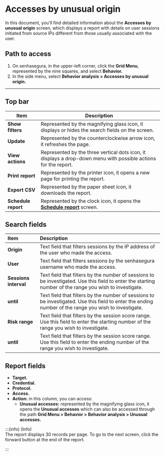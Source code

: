 # Accesses by unusual origin

In this document, you’ll find detailed information about the **Accesses by unusual origin** screen, which displays a report with details on user sessions initiated from source IPs different from those usually associated with the user.

## **Path to access**

1. On senhasegura, in the upper-left corner, click the **Grid Menu**, represented by the nine squares, and select **Behavior.**  
2. In the side menu, select **Behavior analysis > Accesses by unusual origin.**

***

## **Top bar**

| Item | Description |
| ----- | ----- |
| **Show filters** | Represented by the magnifying glass icon, it displays or hides the search fields on the screen. |
| **Update** | Represented by the counterclockwise arrow icon, it refreshes the page. |
| **View actions** | Represented by the three vertical dots icon, it displays a drop-down menu with possible actions for the report. |
| **Print report** | Represented by the printer icon, it opens a new page for printing the report. |
| **Export CSV** | Represented by the paper sheet icon, it downloads the report. |
| **Schedule report** | Represented by the clock icon, it opens the [**Schedule report**](v3-33/docs/general-information-how-to-issue-download-and-schedule-device-reports) screen. |

## **Search fields**

| Item | Description |
| :---- | :---- |
| **Origin** | Text field that filters sessions by the IP address of the user who made the access. |
| **User** | Text field that filters sessions by the senhasegura username who made the access.  |
| **Sessions interval** | Text field that filters by the number of sessions to be investigated. Use this field to enter the starting number of the range you wish to investigate. |
| **until** | Text field that filters by the number of sessions to be investigated. Use this field to enter the ending number of the range you wish to investigate.  |
| **Risk range** | Text field that filters by the session score range. Use this field to enter the starting number of the range you wish to investigate.  |
| **until** | Text field that filters by the session score range. Use this field to enter the ending number of the range you wish to investigate. |

## **Report fields**

* **Target.**  
* **Credential.**  
* **Protocol.**  
* **Access.**  
* **Action:**  in this column, you can access:  
  * **Unusual accesses:** represented by the magnifying glass icon, it opens the **Unusual accesses** which can also be accessed through the path **Grid Menu > Behavior > Behavior analysis > Unusual accesses.**  
    

:::(info) (Info)  
The report displays 30 records per page. To go to the next screen, click the forward button at the end of the report.

:::